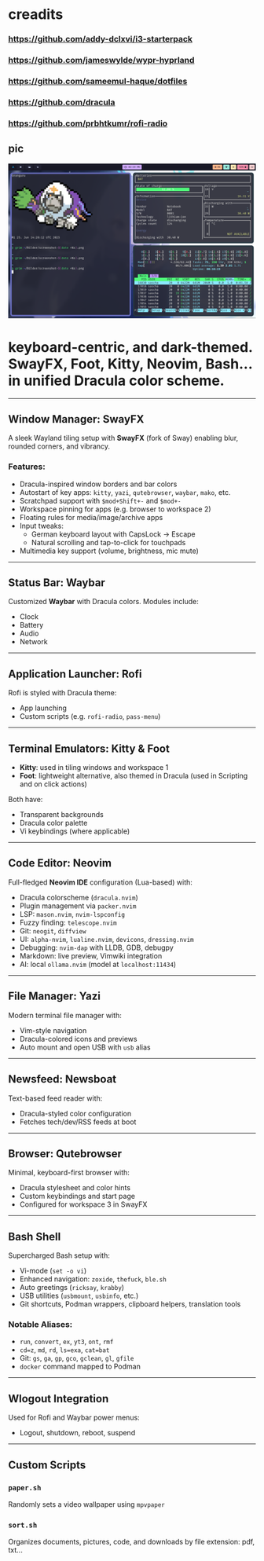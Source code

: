 ﻿# creadits
### https://github.com/addy-dclxvi/i3-starterpack
### https://github.com/jameswylde/wypr-hyprland
### https://github.com/sameemul-haque/dotfiles
### https://github.com/dracula
### https://github.com/prbhtkumr/rofi-radio

## pic 
![Screenshot](screenshot-1750861747.png)

# keyboard-centric, and dark-themed. **SwayFX**, **Foot**, **Kitty**, **Neovim**, **Bash**... in unified **Dracula color scheme**.

---

## Window Manager: SwayFX

A sleek Wayland tiling setup with **SwayFX** (fork of Sway) enabling blur, rounded corners, and vibrancy.

### Features:
- Dracula-inspired window borders and bar colors
- Autostart of key apps: `kitty`, `yazi`, `qutebrowser`, `waybar`, `mako`, etc.
- Scratchpad support with `$mod+Shift+-` and `$mod+-`
- Workspace pinning for apps (e.g. browser to workspace 2)
- Floating rules for media/image/archive apps
- Input tweaks:
  - German keyboard layout with CapsLock → Escape
  - Natural scrolling and tap-to-click for touchpads
- Multimedia key support (volume, brightness, mic mute)

---

## Status Bar: Waybar

Customized **Waybar** with Dracula colors. Modules include:
- Clock
- Battery
- Audio
- Network

---

## Application Launcher: Rofi

Rofi is styled with Dracula theme:
- App launching
- Custom scripts (e.g. `rofi-radio`, `pass-menu`)

---

## Terminal Emulators: Kitty & Foot

- **Kitty**: used in tiling windows and workspace 1  
- **Foot**: lightweight alternative, also themed in Dracula (used in Scripting and on click actions)

Both have:
- Transparent backgrounds
- Dracula color palette
- Vi keybindings (where applicable)

---

## Code Editor: Neovim

Full-fledged **Neovim IDE** configuration (Lua-based) with:
- Dracula colorscheme (`dracula.nvim`)
- Plugin management via `packer.nvim`
- LSP: `mason.nvim`, `nvim-lspconfig`
- Fuzzy finding: `telescope.nvim`
- Git: `neogit`, `diffview`
- UI: `alpha-nvim`, `lualine.nvim`, `devicons`, `dressing.nvim`
- Debugging: `nvim-dap` with LLDB, GDB, debugpy
- Markdown: live preview, Vimwiki integration
- AI: local `ollama.nvim` (model at `localhost:11434`)

---

## File Manager: Yazi

Modern terminal file manager with:
- Vim-style navigation
- Dracula-colored icons and previews
- Auto mount and open USB with `usb` alias

---

## Newsfeed: Newsboat

Text-based feed reader with:
- Dracula-styled color configuration
- Fetches tech/dev/RSS feeds at boot

---

## Browser: Qutebrowser

Minimal, keyboard-first browser with:
- Dracula stylesheet and color hints
- Custom keybindings and start page
- Configured for workspace 3 in SwayFX

---

## Bash Shell

Supercharged Bash setup with:
- Vi-mode (`set -o vi`)
- Enhanced navigation: `zoxide`, `thefuck`, `ble.sh`
- Auto greetings (`ricksay`, `krabby`)
- USB utilities (`usbmount`, `usbinfo`, etc.)
- Git shortcuts, Podman wrappers, clipboard helpers, translation tools

### Notable Aliases:
- `run`, `convert`, `ex`, `yt3`, `ont`, `rmf`
- `cd=z`, `md`, `rd`, `ls=exa`, `cat=bat`
- Git: `gs`, `ga`, `gp`, `gco`, `gclean`, `gl`, `gfile`
- `docker` command mapped to Podman

---

## Wlogout Integration

Used for Rofi and Waybar power menus:
- Logout, shutdown, reboot, suspend

---

## Custom Scripts

### `paper.sh`
Randomly sets a video wallpaper using `mpvpaper`

### `sort.sh`
Organizes documents, pictures, code, and downloads by file extension: pdf, txt...
